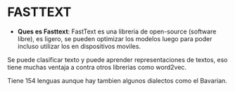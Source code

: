 # FASTTEXT

- **Ques es Fasttext**:
FastText es una libreria de open-source (software libre), es ligero, se pueden optimizar los modelos luego para poder incluso utilizar los en dispositivos moviles.

Se puede clasificar texto y puede aprender representaciones de textos, eso tiene muchas ventaja a contra otros librerias como word2vec.

Tiene 154 lenguas aunque hay tambien algunos dialectos como el Bavarian.
